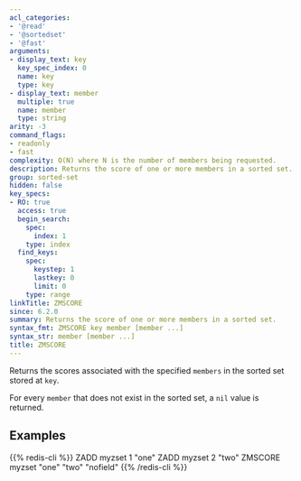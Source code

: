 ```yaml
---
acl_categories:
- '@read'
- '@sortedset'
- '@fast'
arguments:
- display_text: key
  key_spec_index: 0
  name: key
  type: key
- display_text: member
  multiple: true
  name: member
  type: string
arity: -3
command_flags:
- readonly
- fast
complexity: O(N) where N is the number of members being requested.
description: Returns the score of one or more members in a sorted set.
group: sorted-set
hidden: false
key_specs:
- RO: true
  access: true
  begin_search:
    spec:
      index: 1
    type: index
  find_keys:
    spec:
      keystep: 1
      lastkey: 0
      limit: 0
    type: range
linkTitle: ZMSCORE
since: 6.2.0
summary: Returns the score of one or more members in a sorted set.
syntax_fmt: ZMSCORE key member [member ...]
syntax_str: member [member ...]
title: ZMSCORE
---
```

Returns the scores associated with the specified `members` in the sorted set stored at `key`.

For every `member` that does not exist in the sorted set, a `nil` value is returned.

## Examples

{{% redis-cli %}}
ZADD myzset 1 "one"
ZADD myzset 2 "two"
ZMSCORE myzset "one" "two" "nofield"
{{% /redis-cli %}}

